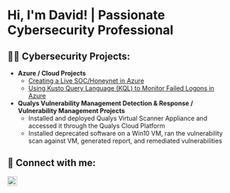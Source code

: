 <h1>Hi, I'm David! | Passionate Cybersecurity Professional

<h2>👨‍💻 Cybersecurity Projects:</h2>

- <b>Azure / Cloud Projects</b>
  - [Creating a Live SOC/Honeynet in Azure](https://github.com/DavidGarcia826/Azure-SOC-Honeynet)
  - [Using Kusto Query Language (KQL) to Monitor Failed Logons in Azure](https://github.com/DavidGarcia826/Using-KQL-to-Monitor-Failed-Logons)
- <b>Qualys Vulnerability Management Detection & Response / Vulnerability Management Projects</b>
  - Installed and deployed Qualys Virtual Scanner Appliance and accessed it through the Qualys Cloud Platform
  - Installed deprecated software on a Win10 VM, ran the vulnerability scan against VM, generated report, and remediated vulnerabilities
 

<h2> 🤳 Connect with me:</h2>

[<img align="left" alt="JoshMadakor | LinkedIn" width="22px" src="https://cdn.jsdelivr.net/npm/simple-icons@v3/icons/linkedin.svg" />][linkedin]

[linkedin]: https://www.linkedin.com/in/davidgarcia26/
